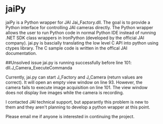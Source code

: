 jaiPy
==========

jaiPy is a Python wrapper for JAI Jai_Factory.dll. The goal is to provide a Python interface for controlling JAI cameras directly. The Python wrapper allows the user to run Python code in normal Python IDE instead of running .NET SDK class wrappers in IronPython (developed by the official JAI company). jai.py is bascially translating the low level C API into python using ctypes library. The C sample code is written in the offical JAI documentation.

##Unsolved issue
jai.py is running successfully before line 101:
  dll.J_Camera_ExecuteCommanda

Currently, jai.py can start J_Factory and J_Camera (return values are correct). It will open an empty view window on line 93. However, the camera fails to execute image acquisition on line 101. The view window does not display live images while the camera is recording. 

I contacted JAI technical support, but apparantly this problem is new to them and they aren't planning to develop a python wrapper at this point.

Please email me if anyone is interested in continuing the project.


